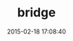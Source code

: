 ---
layout: post
title:  "bridge"
repo:   "qoobaa/bridge"
date:   2015-02-18 17:08:40
gemurl: https://github.com/qoobaa/bridge
---